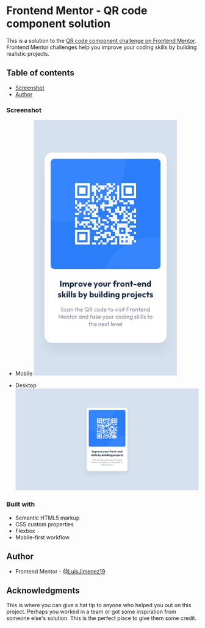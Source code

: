 # Frontend Mentor - QR code component solution

This is a solution to the [QR code component challenge on Frontend Mentor](https://www.frontendmentor.io/challenges/qr-code-component-iux_sIO_H). Frontend Mentor challenges help you improve your coding skills by building realistic projects. 

## Table of contents


- [Screenshot](#screenshot)
- [Author](#author)




### Screenshot
- Mobile
![](./design/mobile-design.jpg)

- Desktop
![](./design/desktop-design.jpg)


### Built with

- Semantic HTML5 markup
- CSS custom properties
- Flexbox
- Mobile-first workflow



## Author


- Frontend Mentor - [@LuisJimenez19](https://www.frontendmentor.io/profile/LuisJimenez19)



## Acknowledgments

This is where you can give a hat tip to anyone who helped you out on this project. Perhaps you worked in a team or got some inspiration from someone else's solution. This is the perfect place to give them some credit.

